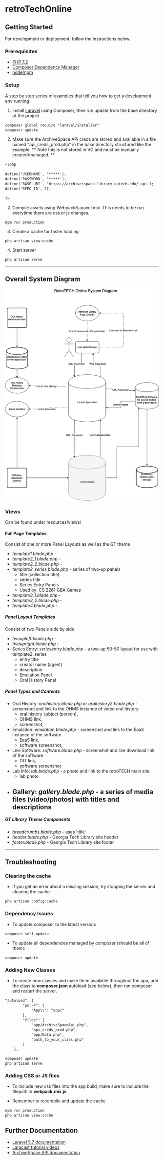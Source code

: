 # retroTechOnline


## Getting Started

For development or deployment, follow the instructions below.


### Prerequisites

- [PHP 7.2](https://www.php.net/)
- [Composer Dependency Manager](https://getcomposer.org/)
- [node/npm](https://www.npmjs.com/)

### Setup

A step by step series of examples that tell you how to get a development env running

1. Install [Laravel](https://laravel.com/docs/5.7) using Composer, then run update from the base directory of the project.

```
composer global require "laravel/installer"
composer update
```


2. Make sure the ArchiveSpace API creds are stored and available in a file named "api_creds_prod.php" in the base directory structured like the example:
** Note this is not stored in VC and must be manually created/managed. **

```
<?php 

define('USERNAME', '*****');
define('PASSWORD', '*****');
define('BASE_URI', 'https://archivesspace.library.gatech.edu/_api');
define('REPO_ID', 2);

?>
```

2. Compile assets using Webpack/Laravel mix. This needs to be run everytime there are css or js changes.

```
npm run production
```

3. Create a cache for faster loading

```
php artisan view:cache
```

4. Start server

```
php artisan serve
```

***

## Overall System Diagram
![System Diagram](RetroTechOnlineSystemDiagram.png)

### Views

Can be found under resources/views/

#### Full Page Templates

Consist of one or more Panel Layouts as well as the GT theme

- *template1.blade.php* - 
- *template2_1.blade.php* - 
- *template2_2.blade.php* -
- *template2_series.blade.php* - series of two-up panels
    - title (collection title)
    - series title
    - Series Entry Panels
    - Used by: CS 2261 GBA Games
- *template3_1.blade.php* -
- *template3_2.blade.php* -
- *template4.blade.php* -

##### Panel Layout Templates

Consist of two Panels side by side

- *twoupleft.blade.php* -
- *twoupright.blade.php* -
- Series Entry: *seriesentry.blade.php* - a two-up 50-50 layout for use with template2_series
    - entry title
    - creator name (agent)
    - description
    - Emulation Panel
    - Oral History Panel


##### Panel Types and Contents
- Oral History: *oralhistory.blade.php* or *oralhistory2.blade.php* - screenshot and link to the OHMS instance of video oral history
    - oral history subject (person),
    - OHMS link,
    - screenshot,
- Emulation: *emulation.blade.php* - screenshot and link to the EaaS instance of the software
    - EaaS link,
    - software screenshot,
- Live Software: *software.blade.php* - screenshot and live download link of the software
    - OIT link,
    - software screenshot
- Lab Info: *lab.blade.php* - a photo and link to the retroTECH main site
    - lab photo
- Gallery: *gallery.blade.php* - a series of media files (video/photos) with titles and descriptions
    - 


##### GT Library Theme Components

- *breadcrumbs.blade.php* - uses 'title'
- *header.blade.php* - Georgia Tech Library site header
- *footer.blade.php* - Georgia Tech Library site footer


***
## Troubleshooting
### Clearing the cache
- If you get an error about a missing session, try stopping the server and clearing the cache

```
php artisan config:cache
```
### Dependency Issues
- To update composer to the latest version:

```
composer self-update
```
- To update all dependencies managed by composer (should be all of them):

```
composer update
```
### Adding New Classes
- To create new classes and make them available throughout the app, add the class to **composer.json** autoload (see below), then run composer and restart the server.

```
"autoload": {
        "psr-4": {
            "App\\": "app/"
        },
        "files": [
            "app/ArchiveSpaceApi.php",
            "api_creds_prod.php",
            "app/Data.php",
            "path_to_your_class.php"
        ]
    },
```
```
composer update
php artisan serve

```
### Adding CSS or JS files
- To include new css files into the app build, make sure to include the filepath in **webpack.mix.js**

- Remember to recompile and update the cache

```
npm run production
php artisan view:cache
```

## Further Documentation
- [Laravel 5.7 documentation](https://laravel.com/docs/5.7)
- [Laracast tutorial videos](https://laracasts.com/series/laravel-6-from-scratch)
- [ArchiveSpace API documentation](https://archivesspace.github.io/archivesspace/api/)